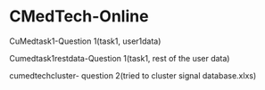 # CMedTech-Online

CuMedtask1-Question 1(task1, user1data)

Cumedtask1restdata-Question 1(task1, rest of the user data)

cumedtechcluster- question 2(tried to cluster signal database.xlxs) 

